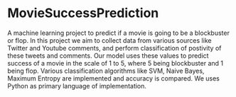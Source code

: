 MovieSuccessPrediction
======================
A machine learning project to predict if a movie is going to be a blockbuster or flop. In this project we aim to collect data from various sources like Twitter and Youtube comments, and perform classification of postivity of these tweets and comments. Our model uses these values to predict success of a movie in the scale of 1 to 5, where 5 being blockbuster and 1 being flop. Various classification algorithms like SVM, Naive Bayes, Maximum Entropy are implemented and accuracy is compared. We uses Python as primary language of implementation.
